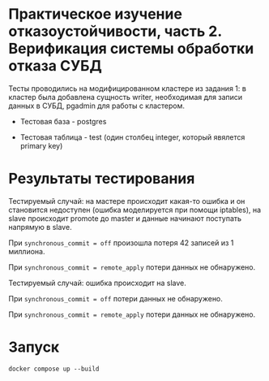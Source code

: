# Практическое изучение отказоустойчивости, часть 2. Верификация системы обработки отказа СУБД

Тесты проводились на модифицированном кластере из задания 1: в кластер была добавлена сущность writer, необходимая для записи данных в СУБД, pgadmin для работы с кластером.

- Тестовая база - postgres

- Тестовая таблица - test (один столбец integer, который явялется primary key)


# Результаты тестирования

Тестируемый случай: на мастере происходит какая-то ошибка и он становится недоступен (ошибка моделируется при помощи iptables), на slave происходит promote до master и данные начинают поступать напрямую в slave.

При ```synchronous_commit = off``` произошла потеря 42 записей из 1 миллиона.

При ```synchronous_commit = remote_apply``` потери данных не обнаружено.

Тестируемый случай: ошибка происходит на slave.

При ```synchronous_commit = off``` потери данных не обнаружено.

При ```synchronous_commit = remote_apply``` потери данных не обнаружено.

# Запуск

```
docker compose up --build
```
